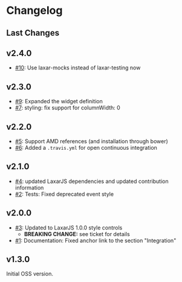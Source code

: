# Changelog

## Last Changes


## v2.4.0

- [#10](https://github.com/LaxarJS/ax-command-bar-widget/issues/10): Use laxar-mocks instead of laxar-testing now


## v2.3.0

- [#9](https://github.com/LaxarJS/ax-command-bar-widget/issues/9): Expanded the widget definition
- [#7](https://github.com/LaxarJS/ax-command-bar-widget/issues/7): styling: fix support for columnWidth: 0


## v2.2.0

- [#5](https://github.com/LaxarJS/ax-command-bar-widget/issues/5): Support AMD references (and installation through bower)
- [#6](https://github.com/LaxarJS/ax-command-bar-widget/issues/6): Added a `.travis.yml` for open continuous integration


## v2.1.0

- [#4](https://github.com/LaxarJS/ax-command-bar-widget/issues/4): updated LaxarJS dependencies and updated contribution information
- [#2](https://github.com/LaxarJS/ax-command-bar-widget/issues/2): Tests: Fixed deprecated event style


## v2.0.0

- [#3](https://github.com/LaxarJS/ax-command-bar-widget/issues/3): Updated to LaxarJS 1.0.0 style controls
    + **BREAKING CHANGE:** see ticket for details
- [#1](https://github.com/LaxarJS/ax-command-bar-widget/issues/1): Documentation: Fixed anchor link to the section "Integration"


## v1.3.0

Initial OSS version.
